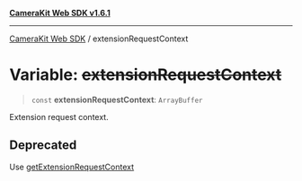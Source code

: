 [**CameraKit Web SDK v1.6.1**](../README.md)

***

[CameraKit Web SDK](../globals.md) / extensionRequestContext

# Variable: ~~extensionRequestContext~~

> `const` **extensionRequestContext**: `ArrayBuffer`

Extension request context.

## Deprecated

Use [getExtensionRequestContext](../functions/getExtensionRequestContext.md)
